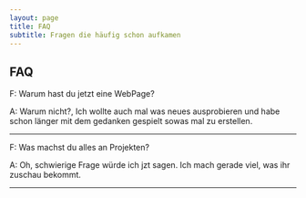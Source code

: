 ```yaml
---
layout: page
title: FAQ
subtitle: Fragen die häufig schon aufkamen
---
```


## FAQ

F: Warum hast du jetzt eine WebPage?

A: Warum nicht?, Ich wollte auch mal was neues ausprobieren und habe schon länger mit dem gedanken gespielt sowas mal zu erstellen.

--------------------------------------------------------------------------------------------

F: Was machst du alles an Projekten?

A: Oh, schwierige Frage würde ich jzt sagen. Ich mach gerade viel, was ihr zuschau bekommt.

--------------------------------------------------------------------------------------------
